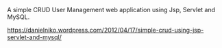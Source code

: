 A simple CRUD User Management web application using Jsp, Servlet and MySQL. 

https://danielniko.wordpress.com/2012/04/17/simple-crud-using-jsp-servlet-and-mysql/ 